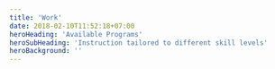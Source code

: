 ```yaml
---
title: 'Work'
date: 2018-02-10T11:52:18+07:00
heroHeading: 'Available Programs'
heroSubHeading: 'Instruction tailored to different skill levels'
heroBackground: ''
---
```

